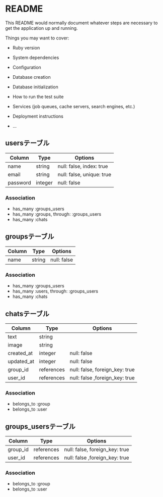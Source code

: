 # README

This README would normally document whatever steps are necessary to get the
application up and running.

Things you may want to cover:

* Ruby version

* System dependencies

* Configuration

* Database creation

* Database initialization

* How to run the test suite

* Services (job queues, cache servers, search engines, etc.)

* Deployment instructions

* ...

## usersテーブル

|Column|Type|Options|
|------|----|-------|
|name|string|null: false, index: true|
|email|string|null: false, unique: true|
|password|integer|null: false|

### Association
- has_many :groups_users
- has_many :groups, through: :groups_users
- has_many :chats

## groupsテーブル

|Column|Type|Options|
|------|----|-------|
|name|string|null: false|

### Association
- has_many :groups_users
- has_many :users, through: :groups_users
- has_many :chats

## chatsテーブル

|Column|Type|Options|
|------|----|-------|
|text|string|
|image|string|
|created_at|integer|null: false|
|updated_at|integer|null: false|
|group_id|references|null: false,  foreign_key: true|
|user_id|references|null: false ,foreign_key: true|

### Association
- belongs_to :group 
- belongs_to :user

## groups_usersテーブル

|Column|Type|Options|
|------|----|-------|
|group_id|references|null: false,  foreign_key: true|
|user_id|references|null: false ,foreign_key: true|

### Association
- belongs_to :group
- belongs_to :user

